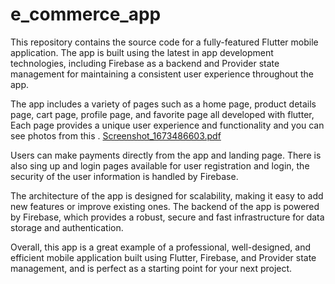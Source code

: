 # e_commerce_app

This repository contains the source code for a fully-featured Flutter mobile application. The app is built using the latest in app development technologies, including Firebase as a backend and Provider state management for maintaining a consistent user experience throughout the app.

The app includes a variety of pages such as a home page, product details page, cart page, profile page, and favorite page all developed with flutter, Each page provides a unique user experience and functionality and you can see photos from this .
[Screenshot_1673486603.pdf](https://github.com/asere1/e_commerce_app/files/10397381/Screenshot_1673486603.pdf)

Users can make payments directly from the app and landing page. There is also sing up and login pages available for user registration and login, the security of the user information is handled by Firebase.

The architecture of the app is designed for scalability, making it easy to add new features or improve existing ones. The backend of the app is powered by Firebase, which provides a robust, secure and fast infrastructure for data storage and authentication.

Overall, this app is a great example of a professional, well-designed, and efficient mobile application built using Flutter, Firebase, and Provider state management, and is perfect as a starting point for your next project.
